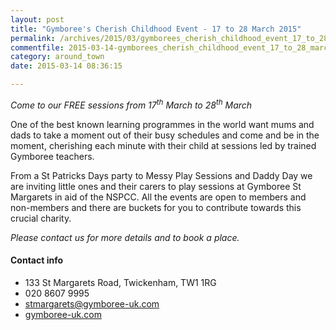 ```yaml
---
layout: post
title: "Gymboree's Cherish Childhood Event - 17 to 28 March 2015"
permalink: /archives/2015/03/gymborees_cherish_childhood_event_17_to_28_march_2.html
commentfile: 2015-03-14-gymborees_cherish_childhood_event_17_to_28_march_2
category: around_town
date: 2015-03-14 08:36:15

---
```


*Come to our FREE sessions from 17<sup>th</sup> March to 28<sup>th</sup> March*

One of the best known learning programmes in the world want mums and dads to take a moment out of their busy schedules and come and be in the moment, cherishing each minute with their child at sessions led by trained Gymboree teachers.

From a St Patricks Days party to Messy Play Sessions and Daddy Day we are inviting little ones and their carers to play sessions at Gymboree St Margarets in aid of the NSPCC. All the events are open to members and non-members and there are buckets for you to contribute towards this crucial charity.

*Please contact us for more details and to book a place.*

#### Contact info

-   133 St Margarets Road, Twickenham, TW1 1RG
-   020 8607 9995
-   <stmargarets@gymboree-uk.com>
-   [gymboree-uk.com](http://gymboree-uk.com)
